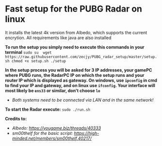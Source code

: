# Fast setup for the PUBG Radar on linux

It installs the latest 4k version from Albedo, which supports the current encrytion. All requirements like java are also installed

**To run the setup you simply need to execute this commands in your terminal**
`sudo su 
wget https://raw.githubusercontent.com/zecjy/PUBG_radar_setup/master/setup.sh
chmod +x setup.sh
./setup`

**In the setup process you will be asked for 3 IP addresses, your gamePC where PUBG runs, the RadarPC IP on which the setup runs and your router IP which is displayed as gateway.
On windows, use `ipconfig` in cmd to find your IP and gateway, and on linux use `ifconfig`. Your interface will most likely be `ens33` or similar, don't choose `lo`**

* *Both systems need to be connected via LAN and in the same network!*

**To start the Radar execute:**
`sudo ./run.sh`

**Credits to:**
* *Albedo: https://yougame.biz/threads/40333*
* *sm00thelf for the basic script: https://high-minded.net/members/sm00thelf.40217/*

